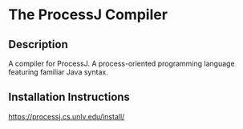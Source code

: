 # The ProcessJ Compiler

## Description
A compiler for ProcessJ. A process-oriented programming language featuring familiar Java syntax.

## Installation Instructions
https://processj.cs.unlv.edu/install/
